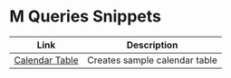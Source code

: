# M Queries Snippets

 
|Link|Description|
|---|---|
|[Calendar Table](https://github.com/Roman-Zajic/M_Queries/blob/master/Calendar%20Table.txt)|Creates sample calendar table|
